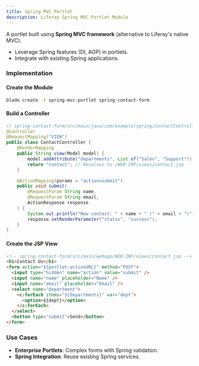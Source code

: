 ```yaml
---
title: Spring MVC Portlet
description: Liferay Spring MVC Portlet Module
---
```


A portlet built using **Spring MVC framework** (alternative to Liferay's native MVC).

- Leverage Spring features (DI, AOP) in portlets.
- Integrate with existing Spring applications.

### Implementation

#### Create the Module

```bash
blade create -t spring-mvc-portlet spring-contact-form
```

#### Build a Controller

```java
// spring-contact-form/src/main/java/com/example/spring/ContactController.java
@Controller
@RequestMapping("VIEW")
public class ContactController {
    @RenderMapping
    public String view(Model model) {
        model.addAttribute("departments", List.of("Sales", "Support"));
        return "contact"; // Resolves to /WEB-INF/views/contact.jsp
    }

    @ActionMapping(params = "action=submit")
    public void submit(
        @RequestParam String name,
        @RequestParam String email,
        ActionResponse response
    ) {
        System.out.println("New contact: " + name + " (" + email + ")");
        response.setRenderParameter("status", "success");
    }
}
```

#### Create the JSP View

```html
<!-- spring-contact-form/src/main/webapp/WEB-INF/views/contact.jsp -->
<h1>Contact Us</h1>
<form action="${portlet:actionURL}" method="POST">
  <input type="hidden" name="action" value="submit" />
  <input name="name" placeholder="Name" />
  <input name="email" placeholder="Email" />
  <select name="department">
    <c:forEach items="${departments}" var="dept">
      <option>${dept}</option>
    </c:forEach>
  </select>
  <button type="submit">Send</button>
</form>
```

### Use Cases

- **Enterprise Portlets**: Complex forms with Spring validation.
- **Spring Integration**: Reuse existing Spring services.
